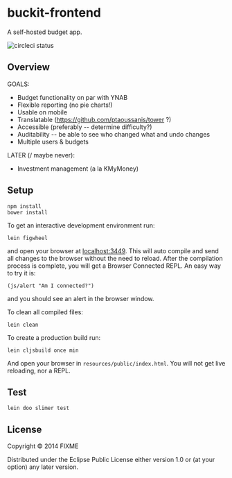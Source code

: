 # buckit-frontend

A self-hosted budget app.

![circleci status](https://circleci.com/gh/b-ryan/buckit-frontend.png?style=shield&circle-token=900699d95e7b0250798d7b9756b9747f4fd0789b)

## Overview

GOALS:

* Budget functionality on par with YNAB
* Flexible reporting (no pie charts!)
* Usable on mobile
* Translatable (https://github.com/ptaoussanis/tower ?)
* Accessible (preferably -- determine difficulty?)
* Auditability -- be able to see who changed what and undo changes
* Multiple users & budgets

LATER (/ maybe never):

* Investment management (a la KMyMoney)

## Setup

```
npm install
bower install
```

To get an interactive development environment run:

    lein figwheel

and open your browser at [localhost:3449](http://localhost:3449/).
This will auto compile and send all changes to the browser without the
need to reload. After the compilation process is complete, you will
get a Browser Connected REPL. An easy way to try it is:

    (js/alert "Am I connected?")

and you should see an alert in the browser window.

To clean all compiled files:

    lein clean

To create a production build run:

    lein cljsbuild once min

And open your browser in `resources/public/index.html`. You will not
get live reloading, nor a REPL. 

## Test

```
lein doo slimer test
```

## License

Copyright © 2014 FIXME

Distributed under the Eclipse Public License either version 1.0 or (at your option) any later version.
